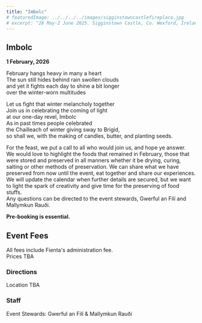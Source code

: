 ```yaml
---
title: "Imbolc"
# featuredImage: ../../../../images/sigginstowncastlefireplace.jpg
# excerpt: "28 May-2 June 2025. Sigginstown Castle, Co. Wexford, Ireland."
---
```


## Imbolc

**1 February, 2026**

February hangs heavy in many a heart  
The sun still hides behind rain swollen clouds   
and yet it fights each day to shine a bit longer   
over the winter-worn multitudes   

Let us fight that winter melancholy together  
Join us in celebrating the coming of light   
at our one-day revel, Imbolc   
As in past times people celebrated  
the Chailleach of winter giving sway to Brigid,   
so shall we, with the making of candles, butter, and planting seeds.    


For the feast, we put a call to all who would join us, and hope ye answer.  
We would love to highlight the foods that remained in February, those that were stored and preserved in all manners whether it be drying, curing, salting or other methods of preservation. We can share what we have preserved from now until the event, eat together and share our experiences.   
We will update the calendar when further details are secured, but we want to light the spark of creativity and give time for the preserving of food stuffs.   
Any questions can be directed to the event stewards, Gwerful an Filí and Mallymkun Rauði.  

<!-- <div class="text-center m-4">
  <a class="btn btn-warning shadow m-2 w-50" href="https://fienta.com/duninmara-strawberryraid-119918"><i class="fas fa-ticket-alt me-1 m"></i> Book here</a><br />
</div> -->

**Pre-booking is essential.** 

<a name="eventfees"></a>
## Event Fees

All fees include Fienta's administration fee.  
Prices TBA


### Directions

Location TBA


### Staff

Event Stewards: Gwerful an Filí & Mallymkun Rauði

<!-- <div class="text-center m-4">
  <a class="btn btn-warning shadow m-2 w-50" href="https://fienta.com/duninmara-strawberryraid-119918"><i class="fas fa-ticket-alt me-1 m"></i> Book here</a><br />
</div> -->

